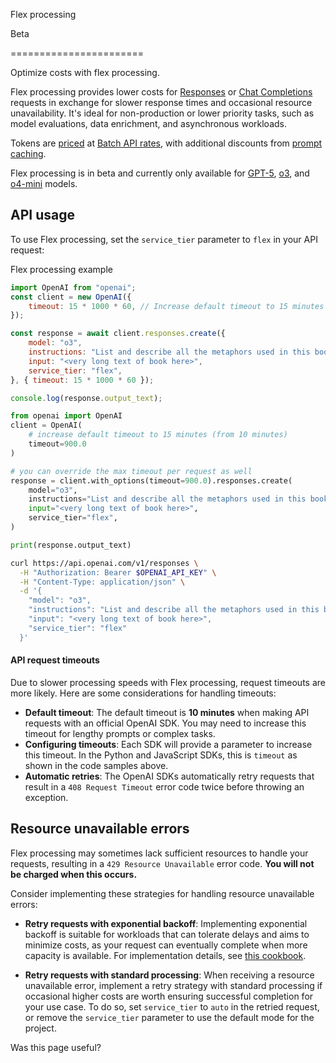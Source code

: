 Flex processing

Beta

=======================

Optimize costs with flex processing.

Flex processing provides lower costs for [Responses](/docs/api-reference/responses) or [Chat Completions](/docs/api-reference/chat) requests in exchange for slower response times and occasional resource unavailability. It's ideal for non-production or lower priority tasks, such as model evaluations, data enrichment, and asynchronous workloads.

Tokens are [priced](/docs/pricing) at [Batch API rates](/docs/guides/batch), with additional discounts from [prompt caching](/docs/guides/prompt-caching).

Flex processing is in beta and currently only available for [GPT-5](/docs/models/gpt-5), [o3](/docs/models/o3), and [o4-mini](/docs/models/o4-mini) models.

API usage
---------

To use Flex processing, set the `service_tier` parameter to `flex` in your API request:

Flex processing example

```javascript
import OpenAI from "openai";
const client = new OpenAI({
    timeout: 15 * 1000 * 60, // Increase default timeout to 15 minutes
});

const response = await client.responses.create({
    model: "o3",
    instructions: "List and describe all the metaphors used in this book.",
    input: "<very long text of book here>",
    service_tier: "flex",
}, { timeout: 15 * 1000 * 60 });

console.log(response.output_text);
```

```python
from openai import OpenAI
client = OpenAI(
    # increase default timeout to 15 minutes (from 10 minutes)
    timeout=900.0
)

# you can override the max timeout per request as well
response = client.with_options(timeout=900.0).responses.create(
    model="o3",
    instructions="List and describe all the metaphors used in this book.",
    input="<very long text of book here>",
    service_tier="flex",
)

print(response.output_text)
```

```bash
curl https://api.openai.com/v1/responses \
  -H "Authorization: Bearer $OPENAI_API_KEY" \
  -H "Content-Type: application/json" \
  -d '{
    "model": "o3",
    "instructions": "List and describe all the metaphors used in this book.",
    "input": "<very long text of book here>",
    "service_tier": "flex"
  }'
```

#### API request timeouts

Due to slower processing speeds with Flex processing, request timeouts are more likely. Here are some considerations for handling timeouts:

*   **Default timeout**: The default timeout is **10 minutes** when making API requests with an official OpenAI SDK. You may need to increase this timeout for lengthy prompts or complex tasks.
*   **Configuring timeouts**: Each SDK will provide a parameter to increase this timeout. In the Python and JavaScript SDKs, this is `timeout` as shown in the code samples above.
*   **Automatic retries**: The OpenAI SDKs automatically retry requests that result in a `408 Request Timeout` error code twice before throwing an exception.

Resource unavailable errors
---------------------------

Flex processing may sometimes lack sufficient resources to handle your requests, resulting in a `429 Resource Unavailable` error code. **You will not be charged when this occurs.**

Consider implementing these strategies for handling resource unavailable errors:

*   **Retry requests with exponential backoff**: Implementing exponential backoff is suitable for workloads that can tolerate delays and aims to minimize costs, as your request can eventually complete when more capacity is available. For implementation details, see [this cookbook](https://cookbook.openai.com/examples/how_to_handle_rate_limits?utm_source=chatgpt.com#retrying-with-exponential-backoff).
    
*   **Retry requests with standard processing**: When receiving a resource unavailable error, implement a retry strategy with standard processing if occasional higher costs are worth ensuring successful completion for your use case. To do so, set `service_tier` to `auto` in the retried request, or remove the `service_tier` parameter to use the default mode for the project.
    

Was this page useful?